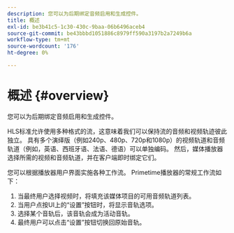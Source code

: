 ```yaml
---
description: 您可以为后期绑定音频启用和生成控件。
title: 概述
exl-id: be3b41c5-1c30-430c-9baa-06b6496aceb4
source-git-commit: be43bbbd1051886c8979ff590a3197b2a7249b6a
workflow-type: tm+mt
source-wordcount: '176'
ht-degree: 0%

---
```


# 概述 {#overview}

您可以为后期绑定音频启用和生成控件。

HLS标准允许使用多种格式的流，这意味着我们可以保持流的音频和视频轨迹彼此独立。 具有多个演绎版（例如240p、480p、720p和1080p）的视频轨道和音频轨道（例如，英语、西班牙语、法语、德语）可以单独编码。 然后，媒体播放器选择所需的视频和音频轨道，并在客户端即时绑定它们。

您可以根据播放器用户界面实施各种工作流。 Primetime播放器的常规工作流如下：

1. 当最终用户选择视频时，将填充该媒体项目的可用音频轨道列表。
1. 当用户点按UI上的“设置”按钮时，将显示音轨选项。
1. 选择某个音轨后，该音轨会成为活动音轨。
1. 最终用户可以点击“设置”按钮切换回原始音轨。
